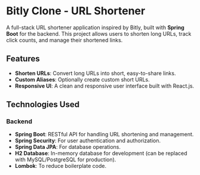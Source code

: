 # Bitly Clone - URL Shortener

A full-stack URL shortener application inspired by Bitly, built with **Spring Boot** for the backend. This project allows users to shorten long URLs, track click counts, and manage their shortened links.



## Features

- **Shorten URLs**: Convert long URLs into short, easy-to-share links.
- **Custom Aliases**: Optionally create custom short URLs.
- **Responsive UI**: A clean and responsive user interface built with React.js.

## Technologies Used

### Backend
- **Spring Boot**: RESTful API for handling URL shortening and management.
- **Spring Security**: For user authentication and authorization.
- **Spring Data JPA**: For database operations.
- **H2 Database**: In-memory database for development (can be replaced with MySQL/PostgreSQL for production).
- **Lombok**: To reduce boilerplate code.

